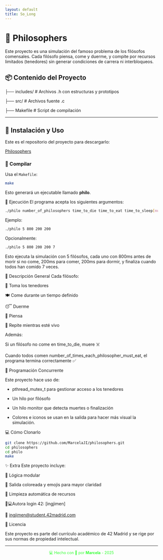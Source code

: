 ```yaml
---
layout: default
title: So_Long
---
```


# 🍝 Philosophers

Este proyecto es una simulación del famoso problema de los filósofos comensales. Cada filósofo piensa, come y duerme, y compite por recursos limitados (tenedores) sin generar condiciones de carrera ni interbloqueos.

## 📦 Contenido del Proyecto

├── includes/ # Archivos .h con estructuras y prototipos

├── src/ # Archivos fuente .c

├── Makefile # Script de compilación


---

## 🚀 Instalación y Uso

Este es el repositorio del proyecto para descargarlo:

[Philosophers](https://github.com/MarcelaJI/philosophers)

### 🔧 Compilar

Usa el `Makefile`:

```bash
make
```
Esto generará un ejecutable llamado **philo**.

🧪 Ejecución
El programa acepta los siguientes argumentos:

```bash
./philo number_of_philosophers time_to_die time_to_eat time_to_sleep[number_of_times_each_philosopher_must_eat]
```

Ejemplo:
```bash 
./philo 5 800 200 200
```
Opcionalmente:

```bash
./philo 5 800 200 200 7
```

Esto ejecuta la simulación con 5 filósofos, cada uno con 800ms antes de morir si no come, 200ms para comer, 200ms para dormir, y finaliza cuando todos han comido 7 veces.

🧠 Descripción General
Cada filósofo:

🥢 Toma los tenedores

🍽️ Come durante un tiempo definido

😴 Duerme

🤔 Piensa

🔁 Repite mientras esté vivo

Además:

Si un filósofo no come en time_to_die, muere ☠️

Cuando todos comen number_of_times_each_philosopher_must_eat, el programa termina correctamente ✅

🧵 Programación Concurrente

Este proyecto hace uso de:

- pthread_mutex_t para gestionar acceso a los tenedores

- Un hilo por filósofo

- Un hilo monitor que detecta muertes o finalización

- Colores e iconos se usan en la salida para hacer más visual la simulación.

💻 Cómo Clonarlo

```bash
git clone https://github.com/MarcelaJI/philosophers.git
cd philosophers
cd philo
make
```
✨ Extra
Este proyecto incluye:

🧠 Lógica modular

🎨 Salida coloreada y emojis para mayor claridad

🧼 Limpieza automática de recursos

👩💻Autora 
login 42:
[ingjimen]

📧 ingjimen@student.42madrid.com

📜 Licencia

Este proyecto es parte del currículo académico de 42 Madrid y se rige por sus normas de propiedad intelectual.

---

<div style="text-align:center; font-size: 0.9em; margint-top: 40px; color: #33ff33;">
    💻 Hecho con 💚 por <strong>Marcela</strong> - 2025
</div>